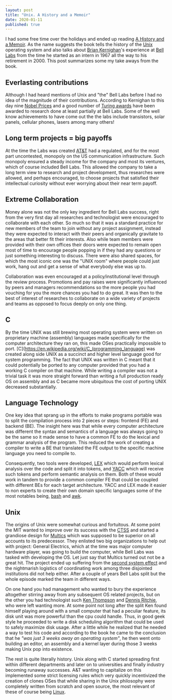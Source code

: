 ```yaml
---
layout: post
title: "Unix. A History and a Memoir"
date: 2020-01-11
published: true
---
```


I had some free time over the holidays and ended up reading [A History and a Memoir](https://www.amazon.com/dp/1695978552). As the name suggests the book tells the history of the [Unix](https://en.wikipedia.org/wiki/Unix) operating system and also talks about [Brian Kernighan](https://en.wikipedia.org/wiki/Brian_Kernighan)'s experience at [Bell Labs](https://en.wikipedia.org/wiki/Bell_Labs) from the time he started as an intern in 1967 all the way to his retirement in 2000. This post summarizes some my take aways from the book.

## Everlasting contributions
Although I had heard mentions of Unix and "the" Bell Labs before I had no idea of the magnitude of their contributions. According to Kernighan to this day nine [Nobel Prices](https://en.wikipedia.org/wiki/Nobel_Prize) and a good number of [Turing awards](https://en.wikipedia.org/wiki/Turing_Award) have been awarded to research done at least partially at Bell Labs. Some of the well know achievements to have come out the the labs include transistors, solar panels, cellular phones, lasers among many others!

## Long term projects = big payoffs
At the time the Labs was created [AT&T](https://en.wikipedia.org/wiki/AT%26T) had a regulated, and for the most part uncontested, monopoly on the US communication infrastructure. Such monopoly ensured a steady income for the company and most its ventures, which of course included Bell Labs. This allowed the company to take a long term view to research and project development, thus researches were allowed, and perhaps encouraged, to choose projects that satisfied their intellectual curiosity without ever worrying about their near term payoff.

## Extreme Collaboration
Money alone was not the only key ingredient for Bell Labs success, right from the very first day all researches and technologist were encouraged to collaborate with each other. So much so that it was a standard practice for new members of the team to join without any project assignment, instead they were expected to interact with their peers and organically gravitate to the areas that better fit their interests. Also while team members were provided with their own offices their doors were expected to remain open most of time to encourage people popping in if they had any questions or just something interesting to discuss. There were also shared spaces, for which the most iconic one was the "UNIX room" where people could just work, hang out and get a sense of what everybody else was up to. 

Collaboration was even encouraged at a policy/institutional level through the review process. Promotions and pay raises were significantly influenced by peers and managers recommendations so the more people you had vouching for you the more chances you had to do great. It was then to the best of interest of researches to collaborate on a wide variety of projects and teams as opposed to focus deeply on only one thing.

## C 
By the time UNIX was still brewing most operating system were written on proprietary machine (assembly) languages made specifically for the computer architecture they ran on, this made OSes practically impossible to port. [C](https://en.wikipedia.org/wiki/C_(programming_language) was created along side UNIX as a succinct and higher level language good for system programming. The fact that UNIX was written in C meant that it could potentially be ported to any computer provided that you had a working C compiler on that machine. While writing a compiler was not a trivial task it was more straight forward than writing a full production ready OS on assembly and as C became more ubiquitous the cost of porting UNIX decreased substantially.  

## Language Technology
One key idea that sprang up in the efforts to make programs portable was to split the compilation process into 2 pieces or steps: frontend (FE) and backend (BE). The insight here was that while every computer architecture was different the syntax and semantics of a language was always going to be the same so it made sense to have a common FE to do the lexical and grammar analysis of the program. This reduced the work of creating a compiler to write a BE that translated the FE output to the specific machine language you need to compile to. 

Consequently, two tools were developed, [LEX](https://en.wikipedia.org/wiki/Lex_(software)) which would perform lexical analysis over the code and split it into tokens, and [YACC](https://en.wikipedia.org/wiki/Yacc) which will receive such tokens and perform semantic analysis on them. Both of these would work in tandem to provide a common compiler FE that could be coupled with different BEs for each target architecture. YACC and LEX made it easier to non experts to create their own domain specific languages some of the most notables being, [bash](https://en.wikipedia.org/wiki/Bash_(Unix_shell)) and [awk](https://en.wikipedia.org/wiki/AWK).

## Unix
The origins of Unix were somewhat curious and fortuitous. At some point the MIT wanted to improve over its success with the [CTSS](https://en.wikipedia.org/wiki/Compatible_Time-Sharing_System) and started a grandiose design for [Multics](https://en.wikipedia.org/wiki/Multics) which was supposed to be superior on all accounts to its predecessor. They enlisted two big organizations to help out with project: General Electrics, which at the time was major computer hardware player, was going to build the computer, while Bell Labs was tasked with developing the OS. Let just say that Multics turned out not be a great hit. The project ended up suffering from the [second system effect](https://en.wikipedia.org/wiki/Second-system_effect) and the nightmarish logistics of coordinating work among three disjointed institutions did not help either. After a couple of years Bell Labs split but the whole episode marked the team in different ways.

On one hand you had management who wanted to bury the experience altogether stirring away from any subsequent OS related projects, but on the other you had technologist such [Ken Thompson](https://en.wikipedia.org/wiki/Ken_Thompson) and [Dennis Ritchie](https://en.wikipedia.org/wiki/Dennis_Ritchie), who were left wanting more. At some point not long after the split Ken found himself playing around with a small computer that had a peculiar feature, its disk unit was more powerful than the cpu could handle. Thus, in good geek style he proceeded to write a disk scheduling algorithm that could be used to safely maximize disk usage. After a little while he realized that he needed a way to test his code and according to the book he came to the conclusion that he *"was just 3 weeks away an operating system"*, he then went onto building an editor, an assembly and a kernel layer during those 3 weeks making Unix pop into existence.

The rest is quite literally history. Unix along with C started spreading first within different departments and later on to universities and finally industry becoming runaway successes. A&T wanting to capitalize on this implemented some strict licensing rules which very quickly incentivized the creation of clones OSes that while sharing in the Unix philosophy were completely written from scratch and open source, the most relevant of these of course being [Linux](https://en.wikipedia.org/wiki/Linux).